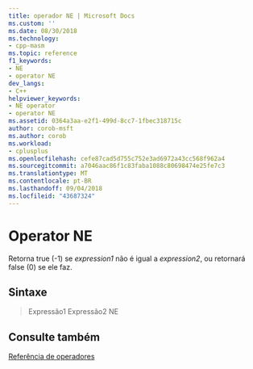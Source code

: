 ```yaml
---
title: operador NE | Microsoft Docs
ms.custom: ''
ms.date: 08/30/2018
ms.technology:
- cpp-masm
ms.topic: reference
f1_keywords:
- NE
- operator NE
dev_langs:
- C++
helpviewer_keywords:
- NE operator
- operator NE
ms.assetid: 0364a3aa-e2f1-499d-8cc7-1fbec318715c
author: corob-msft
ms.author: corob
ms.workload:
- cplusplus
ms.openlocfilehash: cefe87cad5d755c752e3ad6972a43cc568f962a4
ms.sourcegitcommit: a7046aac86f1c83faba1088c80698474e25fe7c3
ms.translationtype: MT
ms.contentlocale: pt-BR
ms.lasthandoff: 09/04/2018
ms.locfileid: "43687324"
---
```

# <a name="operator-ne"></a>Operator NE

Retorna true (-1) se *expression1* não é igual a *expression2*, ou retornará false (0) se ele faz.

## <a name="syntax"></a>Sintaxe

> Expressão1 Expressão2 NE

## <a name="see-also"></a>Consulte também

[Referência de operadores](../../assembler/masm/operators-reference.md)<br/>